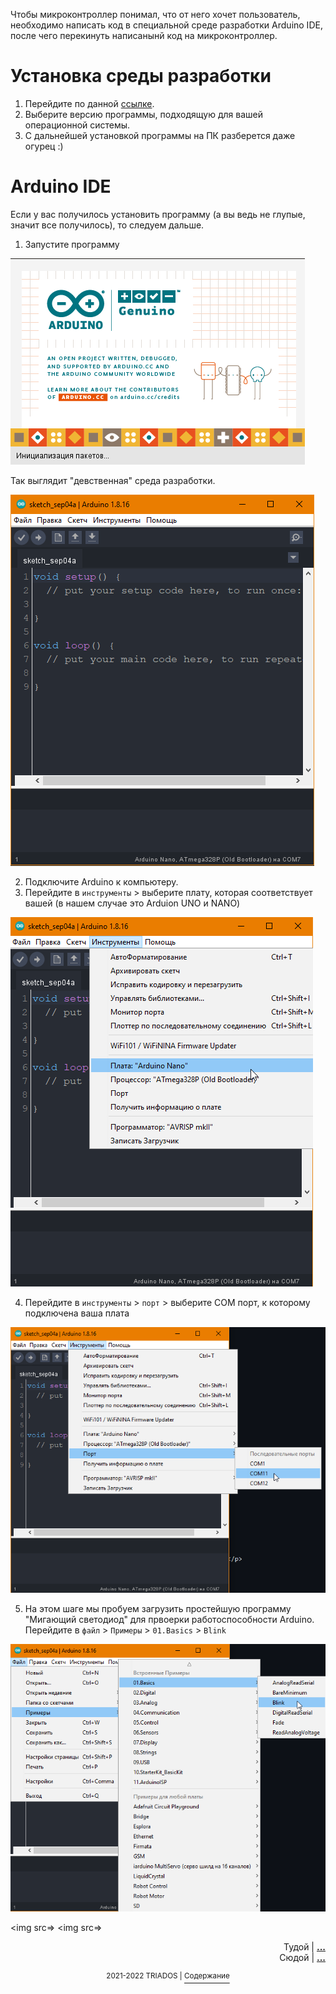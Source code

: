 Чтобы микроконтроллер понимал, что от него хочет пользователь, необходимо написать код в специальной среде разработки Arduino IDE, после чего перекинуть написанынй код на микроконтроллер. 
# Установка среды разработки
1. Перейдите по данной [ссылке](https://www.arduino.cc/en/software). 
2. Выберите версию программы, подходящую для вашей операционной системы. 
3. С дальнейшей установкой программы на ПК разберется даже огурец :)
# Arduino IDE
Если у вас получилось установить программу (а вы ведь не глупые, значит все получилось), то следуем дальше.
1. Запустите программу

<img src=https://github.com/mook003/Triados/blob/main/docs/images/Скриншот%2004-09-2022%20190907.png>

Так выглядит "девственная" среда разработки.

<img src=https://github.com/mook003/Triados/blob/main/docs/images/Скриншот%2004-09-2022%20190654.png>

2. Подключите Arduino к компьютеру.
3. Перейдите в `инструменты` > выберите плату, которая соответствует вашей (в нашем случае это Arduion UNO и NANO)

<img src=https://github.com/mook003/Triados/blob/main/docs/images/Скриншот%2004-09-2022%20191808.png>

4. Перейдите в `инструменты` > `порт` > выберите COM порт, к которому подключена ваша плата

<img src=https://github.com/mook003/Triados/blob/main/docs/images/Скриншот%2004-09-2022%20193920.png>

5. На этом шаге мы пробуем загрузить простейшую программу "Мигающий светодиод" для првоерки работоспособности Arduino. Перейдите в `файл` > `Примеры` > `01.Basics` > `Blink`

<img src=https://github.com/mook003/Triados/blob/main/docs/images/Скриншот%2004-09-2022%20193639.png>

<img src=>
<img src=>

<p align="right">Тудой | <b><a href="...">...</a></b>
<br/>
Сюдой | <b><a href="...">...</a></b></p>
<p align="center"><sup>2021-2022 TRIADOS | </sup><a href="../README.md#содержание"><sup>Содержание</sup></a></p>

 
